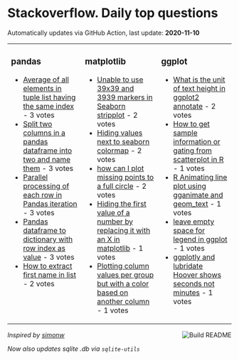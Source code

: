 # Stackoverflow. Daily top questions 

Automatically updates via GitHub Action, last update: **<!-- date starts -->2020-11-10<!-- date ends -->**


<table><tr><td valign="top" width="33%">

### pandas
<!-- pandas starts -->
* [Average of all elements in tuple list having the same index](https://stackoverflow.com/questions/64769721/average-of-all-elements-in-tuple-list-having-the-same-index) - 3 votes
* [Split two columns in a pandas dataframe into two and name them](https://stackoverflow.com/questions/64773001/split-two-columns-in-a-pandas-dataframe-into-two-and-name-them) - 3 votes
* [Parallel processing of each row in Pandas iteration](https://stackoverflow.com/questions/64763867/parallel-processing-of-each-row-in-pandas-iteration) - 3 votes
* [Pandas dataframe to dictionary with row index as value](https://stackoverflow.com/questions/64763352/pandas-dataframe-to-dictionary-with-row-index-as-value) - 3 votes
* [How to extract first name in list](https://stackoverflow.com/questions/64761899/how-to-extract-first-name-in-list) - 2 votes
<!-- pandas ends -->
</td><td valign="top" width="34%">


### matplotlib
<!-- matplotlib starts -->
* [Unable to use 39x39 and 3939 markers in Seaborn stripplot](https://stackoverflow.com/questions/64775341/unable-to-use-x-and-markers-in-seaborn-stripplot) - 2 votes
* [Hiding values next to seaborn colormap](https://stackoverflow.com/questions/64766644/hiding-values-next-to-seaborn-colormap) - 2 votes
* [how can I plot missing points to a full circle](https://stackoverflow.com/questions/64767967/how-can-i-plot-missing-points-to-a-full-circle) - 2 votes
* [Hiding the first value of a number by replacing it with an X in matplotlib](https://stackoverflow.com/questions/64768086/hiding-the-first-value-of-a-number-by-replacing-it-with-an-x-in-matplotlib) - 1 votes
* [Plotting column values per group but with a color based on another column](https://stackoverflow.com/questions/64772954/plotting-column-values-per-group-but-with-a-color-based-on-another-column) - 1 votes
<!-- matplotlib ends -->
</td><td valign="top" width="34%">


### ggplot
<!-- ggplot2 starts -->
* [What is the unit of text height in ggplot2 annotate](https://stackoverflow.com/questions/64762371/what-is-the-unit-of-text-height-in-ggplot2-annotate) - 2 votes
* [How to get sample information or gating from scatterplot in R](https://stackoverflow.com/questions/64765866/how-to-get-sample-information-or-gating-from-scatter-plot-in-r) - 1 votes
* [R Animating line plot using gganimate and geom_text](https://stackoverflow.com/questions/64762634/r-animating-line-plot-using-gganimate-and-geom-text) - 1 votes
* [leave empty space for legend in ggplot](https://stackoverflow.com/questions/64777426/leave-empty-space-for-legend-in-ggplot) - 1 votes
* [ggplotly and lubridate Hoover shows seconds not minutes](https://stackoverflow.com/questions/64776096/ggplotly-and-lubridate-hoover-shows-seconds-not-minutes) - 1 votes
<!-- ggplot2 ends -->
</td></tr></table>

<a href="https://github.com/hp0404/hp0404/actions"><img src="https://github.com/hp0404/hp0404/workflows/Build%20README/badge.svg" align="right" alt="Build README"></a> <p>*Inspired by  [simonw](https://github.com/simonw/simonw)*</p> <p> *Now also updates sqlite .db via `sqlite-utils`* </p>
